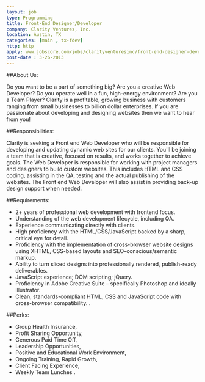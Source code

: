 ```yaml
---
layout: job
type: Programming
title: Front-End Designer/Developer
company: Clarity Ventures, Inc.
location: Austin, TX
categories: [main , tx-fdev]
http: http
apply: www.jobscore.com/jobs/clarityventuresinc/front-end-designer-developer/cBwblYK9ar4PwMiGakhP3Q
post-date : 3-26-2013
---
```


##About Us:

Do you want to be a part of something big? Are you a creative Web Developer? Do you operate well in a fun, high-energy environment? Are you a Team Player? Clarity is a profitable, growing business with customers ranging from small businesses to billion dollar enterprises. If you are passionate about developing and designing websites then we want to hear from you! 

##Responsibilities:

Clarity is seeking a Front end Web Developer who will be responsible for developing and updating dynamic web sites for our clients. You'll be joining a team that is creative, focused on results, and works together to achieve goals. The Web Developer is responsible for working with project managers and designers to build custom websites. This includes HTML and CSS coding, assisting in the QA, testing and the actual publishing of the websites. The Front end Web Developer will also assist in providing back-up design support when needed.

##Requirements:

* 2+ years of professional web development with frontend focus. 
* Understanding of the web development lifecycle, including QA. 
* Experience communicating directly with clients.
* High proficiency with the HTML/CSS/JavaScript backed by a sharp, critical eye for detail. 
* Proficiency with the implementation of cross-browser website designs using XHTML, CSS-based layouts and SEO-conscious/semantic markup. 
* Ability to turn sliced designs into professionally rendered, publish-ready deliverables. 
* JavaScript experience; DOM scripting; jQuery. 
* Proficiency in Adobe Creative Suite – specifically Photoshop and ideally Illustrator. 
* Clean, standards-compliant HTML, CSS and JavaScript code with cross-browser compatibility. .

##Perks:

* Group Health Insurance, 
* Profit Sharing Opportunity, 
* Generous Paid Time Off, 
* Leadership Opportunities, 
* Positive and Educational Work Environment, 
* Ongoing Training, Rapid Growth, 
* Client Facing Experience, 
* Weekly Team Lunches .
